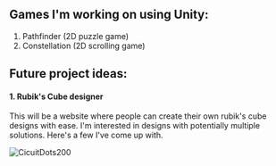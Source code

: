 ## Games I'm working on using Unity:

1. Pathfinder (2D puzzle game)
2. Constellation (2D scrolling game)

## Future project ideas:

#### 1. Rubik's Cube designer

This will be a website where people can create their own rubik's cube designs with ease. I'm interested in designs with potentially multiple solutions. Here's a few I've come up with.

![CicuitDots200](https://github.com/JasonLandis/JasonLandis/assets/100310833/4d398b90-0817-423b-94e4-ce2f549f8168)
